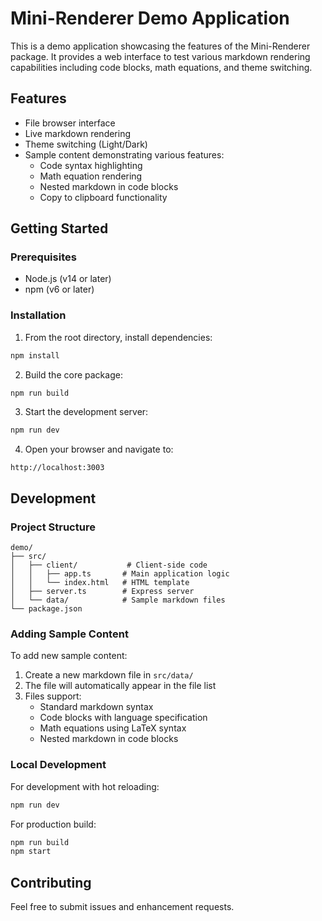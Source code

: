 # Mini-Renderer Demo Application

This is a demo application showcasing the features of the Mini-Renderer package. It provides a web interface to test various markdown rendering capabilities including code blocks, math equations, and theme switching.

## Features

- File browser interface
- Live markdown rendering
- Theme switching (Light/Dark)
- Sample content demonstrating various features:
  - Code syntax highlighting
  - Math equation rendering
  - Nested markdown in code blocks
  - Copy to clipboard functionality

## Getting Started

### Prerequisites

- Node.js (v14 or later)
- npm (v6 or later)

### Installation

1. From the root directory, install dependencies:
```bash
npm install
```

2. Build the core package:
```bash
npm run build
```

3. Start the development server:
```bash
npm run dev
```

4. Open your browser and navigate to:
```
http://localhost:3003
```

## Development

### Project Structure

```
demo/
├── src/
│   ├── client/           # Client-side code
│   │   ├── app.ts       # Main application logic
│   │   └── index.html   # HTML template
│   ├── server.ts        # Express server
│   └── data/            # Sample markdown files
└── package.json
```

### Adding Sample Content

To add new sample content:

1. Create a new markdown file in `src/data/`
2. The file will automatically appear in the file list
3. Files support:
   - Standard markdown syntax
   - Code blocks with language specification
   - Math equations using LaTeX syntax
   - Nested markdown in code blocks

### Local Development

For development with hot reloading:

```bash
npm run dev
```

For production build:

```bash
npm run build
npm start
```

## Contributing

Feel free to submit issues and enhancement requests. 